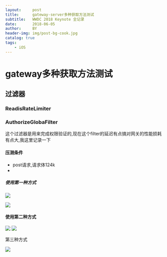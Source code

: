 ```yaml
---
layout:     post
title:      gateway-server多种获取方法测试
subtitle:   WWDC 2018 Keynote 全记录
date:       2018-06-05
author:     BY
header-img: img/post-bg-cook.jpg
catalog: true
tags:
    - iOS
---
```


# gateway多种获取方法测试

## 过滤器

### ReadisRateLimiter

### AuthorizeGlobaFilter

这个过滤器是用来完成权限验证的,现在这个filter的延迟有点搞对网关的性能损耗有点大,我这里记录一下

#### 压测条件

- post请求,请求体124k
- 

##### 使用第一种方式

![](https://tva1.sinaimg.cn/large/006y8mN6ly1g6oms25isij313k0u04cr.jpg)

![](https://tva1.sinaimg.cn/large/006y8mN6ly1g6ondwdb2yj314j02lq37.jpg)
#### 使用第二种方式

![](https://tva1.sinaimg.cn/large/006y8mN6ly1g6omw8h9nlj31820s4495.jpg)
![](https://tva1.sinaimg.cn/large/006y8mN6ly1g6onf71253j314i02it8z.jpg)

第三种方式

![](https://tva1.sinaimg.cn/large/006y8mN6ly1g6oo0eoi08j314b01z0sz.jpg)